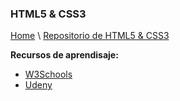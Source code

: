 ### HTML5 & CSS3


[Home](https://profesantiago.github.io) \ [Repositorio de HTML5 & CSS3](https://github.com/ProfeSantiago/HTML5-CSS3)

**Recursos de aprendisaje:**
- [W3Schools](https://www.w3schools.com/)
- [Udeny](https://www.udemy.com/)
 
